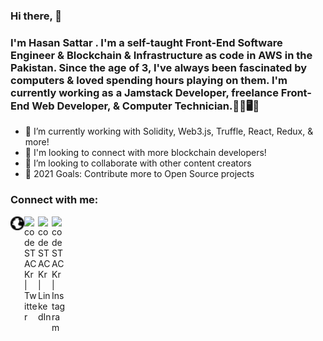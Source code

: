 ### Hi there, 👋

### I'm Hasan Sattar . I'm a self-taught Front-End Software Engineer & Blockchain & Infrastructure as code in AWS in the Pakistan. Since the age of 3, I've always been fascinated by computers & loved spending hours playing on them. I'm currently working as a Jamstack Developer, freelance Front-End Web Developer, & Computer Technician.👨‍💻🖥️🔧 


- 🔭 I’m currently working with Solidity, Web3.js, Truffle,   React, Redux, & more!
- 🌱 I'm looking to connect with more blockchain developers!
- 👯 I’m looking to collaborate with other content creators
- 🥅 2021 Goals: Contribute more to Open Source projects

 

### Connect with me:

[<img align="left" alt="codeSTACKr.com" width="22px" src="https://raw.githubusercontent.com/iconic/open-iconic/master/svg/globe.svg" />][website]

[<img align="left" alt="codeSTACKr | Twitter" width="22px" src="https://cdn.jsdelivr.net/npm/simple-icons@v3/icons/twitter.svg" />][twitter]
[<img align="left" alt="codeSTACKr | LinkedIn" width="22px" src="https://cdn.jsdelivr.net/npm/simple-icons@v3/icons/linkedin.svg" />][linkedin]
[<img align="left" alt="codeSTACKr | Instagram" width="22px" src="https://cdn.jsdelivr.net/npm/simple-icons@v3/icons/instagram.svg" />][instagram]

<br />





[website]: https://hasansattar-portfolio.netlify.app/
[twitter]: https://twitter.com/hasansattar3
[instagram]: https://www.instagram.com/hasan_sattar/
[linkedin]: www.linkedin.com/in/hasansattar
 